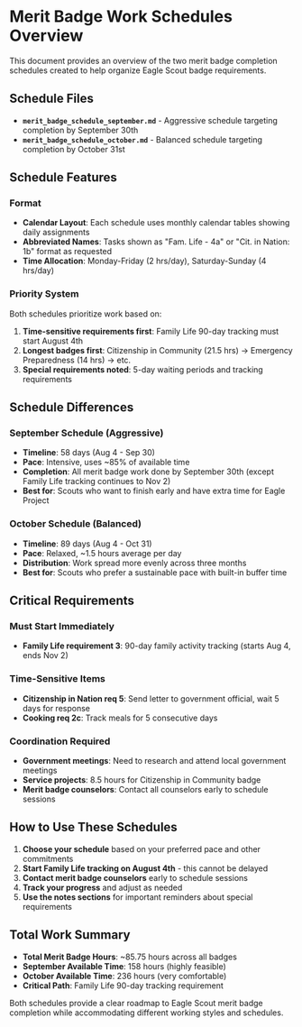 # Merit Badge Work Schedules Overview

This document provides an overview of the two merit badge completion schedules created to help organize Eagle Scout badge requirements.

## Schedule Files

- **`merit_badge_schedule_september.md`** - Aggressive schedule targeting completion by September 30th
- **`merit_badge_schedule_october.md`** - Balanced schedule targeting completion by October 31st

## Schedule Features

### Format
- **Calendar Layout**: Each schedule uses monthly calendar tables showing daily assignments
- **Abbreviated Names**: Tasks shown as "Fam. Life - 4a" or "Cit. in Nation: 1b" format as requested
- **Time Allocation**: Monday-Friday (2 hrs/day), Saturday-Sunday (4 hrs/day)

### Priority System
Both schedules prioritize work based on:
1. **Time-sensitive requirements first**: Family Life 90-day tracking must start August 4th
2. **Longest badges first**: Citizenship in Community (21.5 hrs) → Emergency Preparedness (14 hrs) → etc.
3. **Special requirements noted**: 5-day waiting periods and tracking requirements

## Schedule Differences

### September Schedule (Aggressive)
- **Timeline**: 58 days (Aug 4 - Sep 30)
- **Pace**: Intensive, uses ~85% of available time
- **Completion**: All merit badge work done by September 30th (except Family Life tracking continues to Nov 2)
- **Best for**: Scouts who want to finish early and have extra time for Eagle Project

### October Schedule (Balanced)
- **Timeline**: 89 days (Aug 4 - Oct 31)  
- **Pace**: Relaxed, ~1.5 hours average per day
- **Distribution**: Work spread more evenly across three months
- **Best for**: Scouts who prefer a sustainable pace with built-in buffer time

## Critical Requirements

### Must Start Immediately
- **Family Life requirement 3**: 90-day family activity tracking (starts Aug 4, ends Nov 2)

### Time-Sensitive Items
- **Citizenship in Nation req 5**: Send letter to government official, wait 5 days for response
- **Cooking req 2c**: Track meals for 5 consecutive days

### Coordination Required
- **Government meetings**: Need to research and attend local government meetings
- **Service projects**: 8.5 hours for Citizenship in Community badge
- **Merit badge counselors**: Contact all counselors early to schedule sessions

## How to Use These Schedules

1. **Choose your schedule** based on your preferred pace and other commitments
2. **Start Family Life tracking on August 4th** - this cannot be delayed
3. **Contact merit badge counselors** early to schedule sessions
4. **Track your progress** and adjust as needed
5. **Use the notes sections** for important reminders about special requirements

## Total Work Summary

- **Total Merit Badge Hours**: ~85.75 hours across all badges
- **September Available Time**: 158 hours (highly feasible)
- **October Available Time**: 236 hours (very comfortable)
- **Critical Path**: Family Life 90-day tracking requirement

Both schedules provide a clear roadmap to Eagle Scout merit badge completion while accommodating different working styles and schedules.